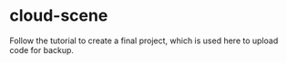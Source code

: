 # cloud-scene
Follow the tutorial to create a final project, which is used here to upload code for backup.
